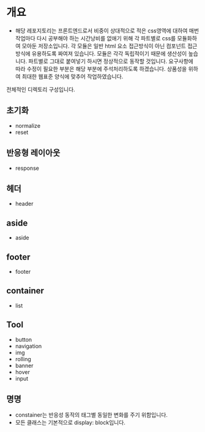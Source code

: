 # 개요
- 해당 레포지토리는 프론트엔드로서 비중이 상대적으로 적은 css영역에 대하여 매번 작업마다 다시 공부해야 하는 시간낭비를 없애기 위해 각 파트별로 css를 모듈화하여 모아둔 저장소입니다.
각 모듈은 일반 html 요소 접근방식이 아닌 컴포넌트 접근방식에 유용하도록 짜여져 있습니다. 
모듈은 각각 독립적이기 때문에 생산성이 높습니다. 파트별로 그대로 붙여넣기 하시면 정상적으로 동작할 것입니다.
요구사항에 따라 수정이 필요한 부분은 해당 부분에 주석처리하도록 하겠습니다.
상품성을 위하여 최대한 웹표준 양식에 맞추어 작업하였습니다.

전체적인 디렉토리 구성입니다.

## 초기화
- normalize
- reset

## 반응형 레이아웃
- response

## 헤더
- header

## aside
- aside

## footer
- footer

## container
- list

## Tool
- button
- navigation
- img 
- rolling
- banner
- hover
- input

## 명명
- constainer는 반응성 동작의 태그별 동일한 변화를 주기 위함입니다.
- 모든 클래스는 기본적으로 display: block입니다.
